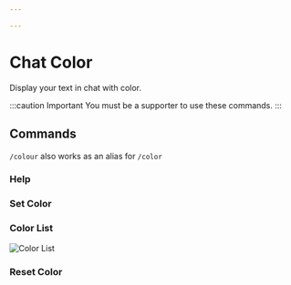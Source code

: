 ```yaml
---

---
```


# Chat Color

Display your text in chat with color.

:::caution Important
You must be a supporter to use these commands.
:::

## Commands
`/colour` also works as an alias for `/color`
### Help
### Set Color
### Color List
![Color List](https://i.imgur.com/XfQels7.png)
### Reset Color
